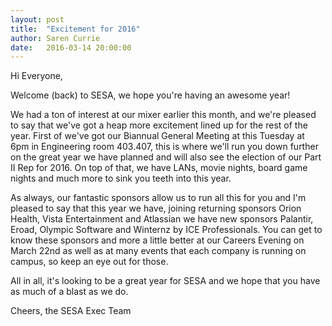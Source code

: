 ```yaml
---
layout: post
title:  "Excitement for 2016"
author: Saren Currie
date:   2016-03-14 20:00:00
---
```


Hi Everyone,

Welcome (back) to SESA, we hope you're having an awesome year!

We had a ton of interest at our mixer earlier this month, and we're pleased to say that we've got a heap more excitement lined up for the rest of the year. First of we've got our Biannual General Meeting at this Tuesday at 6pm in Engineering room 403.407, this is where we'll run you down further on the great year we have planned and will also see the election of our Part II Rep for 2016. On top of that, we have LANs, movie nights, board game nights and much more to sink you teeth into this year.

As always, our fantastic sponsors allow us to run all this for you and I'm pleased to say that this year we have, joining returning sponsors Orion Health, Vista Entertainment and Atlassian we have new sponsors Palantir, Eroad, Olympic Software and Winternz by ICE Professionals. You can get to know these sponsors and more a little better at our Careers Evening on March 22nd as well as at many events that each company is running on campus, so keep an eye out for those.

All in all, it's looking to be a great year for SESA and we hope that you have as much of a blast as we do.

Cheers, the SESA Exec Team
